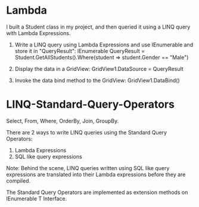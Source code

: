 # Lambda

I built a Student class in my project, and then queried it using a LINQ query with Lambda Expressions.

1. Write a LINQ query using Lambda Expressions and use IEnumerable and store it in "QueryResult": 
IEnumerable<Student> QueryResult = Student.GetAllStudents().Where(student => student.Gender == "Male")

2. Display the data in a GridView: GridView1.DataSource = QueryResult

3. Invoke the data bind method to the GridView: GridView1.DataBind()



# LINQ-Standard-Query-Operators

Select, From, Where, OrderBy, Join, GroupBy.

There are 2 ways to write LINQ queries using the Standard Query Operators:
1. Lambda Expressions
2. SQL like query expressions

Note: Behind the scene, LINQ queries written using SQL like query expressions are translated into their Lambda expressions before they are compiled. 

The Standard Query Operators are implemented as extension methods on IEnumerable T Interface. 
